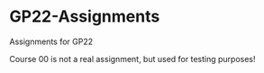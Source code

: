 # GP22-Assignments
 Assignments for GP22

Course 00 is not a real assignment, but used for testing purposes!